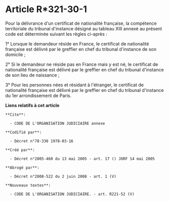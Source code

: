 # Article R*321-30-1

Pour la délivrance d'un certificat de nationalité française, la compétence territoriale du tribunal d'instance désigné au
tableau XIII annexé au présent code est déterminée suivant les règles ci-après :

1° Lorsque le demandeur réside en France, le certificat de nationalité française est délivré par le greffier en chef du
tribunal d'instance de son domicile ;

2° Si le demandeur ne réside pas en France mais y est né, le certificat de nationalité française est délivré par le greffier
en chef du tribunal d'instance de son lieu de naissance ;

3° Pour les personnes nées et résidant à l'étranger, le certificat de nationalité française est délivré par le greffier en
chef du tribunal d'instance du 1er arrondissement de Paris.

**Liens relatifs à cet article**

	**Cite**:

	  - CODE DE L'ORGANISATION JUDICIAIRE annexe

	**Codifié par**:

	  - Décret n°78-330 1978-03-16

	**Créé par**:

	  - Décret n°2005-460 du 13 mai 2005 - art. 17 () JORF 14 mai 2005

	**Abrogé par**:

	  - Décret n°2008-522 du 2 juin 2008 - art. 1 (V)

	**Nouveaux textes**:

	  - CODE DE L'ORGANISATION JUDICIAIRE. - art. R221-52 (V)
